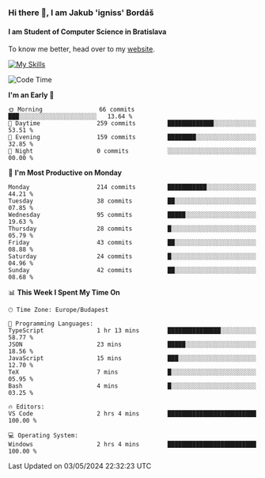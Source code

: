 ### Hi there 👋, I am Jakub 'igniss' Bordáš

#### I am Student of Computer Science in Bratislava
To know me better, head over to my [website](https://bordas.sk).

[![My Skills](https://skillicons.dev/icons?i=js,html,css,figma,svelte,java,kotlin,python,postgresql,typescript,nest,nodejs)](https://bordas.sk)


<!--START_SECTION:waka-->
![Code Time](http://img.shields.io/badge/Code%20Time-1%2C477%20hrs%2048%20mins-blue)

**I'm an Early 🐤** 

```text
🌞 Morning                66 commits          ███░░░░░░░░░░░░░░░░░░░░░░   13.64 % 
🌆 Daytime                259 commits         █████████████░░░░░░░░░░░░   53.51 % 
🌃 Evening                159 commits         ████████░░░░░░░░░░░░░░░░░   32.85 % 
🌙 Night                  0 commits           ░░░░░░░░░░░░░░░░░░░░░░░░░   00.00 % 
```
📅 **I'm Most Productive on Monday** 

```text
Monday                   214 commits         ███████████░░░░░░░░░░░░░░   44.21 % 
Tuesday                  38 commits          ██░░░░░░░░░░░░░░░░░░░░░░░   07.85 % 
Wednesday                95 commits          █████░░░░░░░░░░░░░░░░░░░░   19.63 % 
Thursday                 28 commits          █░░░░░░░░░░░░░░░░░░░░░░░░   05.79 % 
Friday                   43 commits          ██░░░░░░░░░░░░░░░░░░░░░░░   08.88 % 
Saturday                 24 commits          █░░░░░░░░░░░░░░░░░░░░░░░░   04.96 % 
Sunday                   42 commits          ██░░░░░░░░░░░░░░░░░░░░░░░   08.68 % 
```


📊 **This Week I Spent My Time On** 

```text
🕑︎ Time Zone: Europe/Budapest

💬 Programming Languages: 
TypeScript               1 hr 13 mins        ███████████████░░░░░░░░░░   58.77 % 
JSON                     23 mins             █████░░░░░░░░░░░░░░░░░░░░   18.56 % 
JavaScript               15 mins             ███░░░░░░░░░░░░░░░░░░░░░░   12.70 % 
TeX                      7 mins              █░░░░░░░░░░░░░░░░░░░░░░░░   05.95 % 
Bash                     4 mins              █░░░░░░░░░░░░░░░░░░░░░░░░   03.25 % 

🔥 Editors: 
VS Code                  2 hrs 4 mins        █████████████████████████   100.00 % 

💻 Operating System: 
Windows                  2 hrs 4 mins        █████████████████████████   100.00 % 
```


 Last Updated on 03/05/2024 22:32:23 UTC
<!--END_SECTION:waka-->
